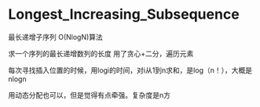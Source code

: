 # Longest_Increasing_Subsequence
最长递增子序列 O(NlogN)算法

求一个序列的最长递增数列的长度
用了贪心+二分，遍历元素

每次寻找插入位置的时候，用logi的时间，对i从1到n求和，是log（n！），大概是nlogn

用动态分配也可以，但是觉得有点牵强。复杂度是n方
